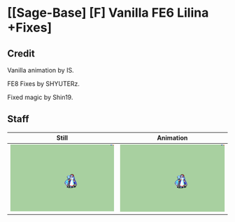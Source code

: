 # [\[Sage-Base\] \[F\] Vanilla FE6 Lilina +Fixes]

## Credit

Vanilla animation by IS.

FE8 Fixes by SHYUTERz.

Fixed magic by Shin19.
	
## Staff

| Still | Animation |
| :---: | :-------: |
| ![Staff still](./Staff_000.png) | ![Staff animation](./Staff.gif) |
